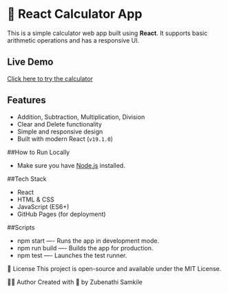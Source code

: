 # 🧮 React Calculator App

This is a simple calculator web app built using **React**. It supports basic arithmetic operations and has a responsive UI.

## Live Demo
[Click here to try the calculator](https://ZUBENATHI-SAMKILE.github.io/calculator-react/)

## Features
- Addition, Subtraction, Multiplication, Division
- Clear and Delete functionality
- Simple and responsive design
- Built with modern React (`v19.1.0`)

##How to Run Locally
- Make sure you have [Node.js](https://nodejs.org/) installed.

##Tech Stack
- React
- HTML & CSS
- JavaScript (ES6+)
- GitHub Pages (for deployment)

##Scripts
- npm start —- Runs the app in development mode.
- npm run build —- Builds the app for production.
- npm test —- Launches the test runner.

📄 License
This project is open-source and available under the MIT License.

🧑‍💻 Author
Created with 💙 by Zubenathi Samkile
